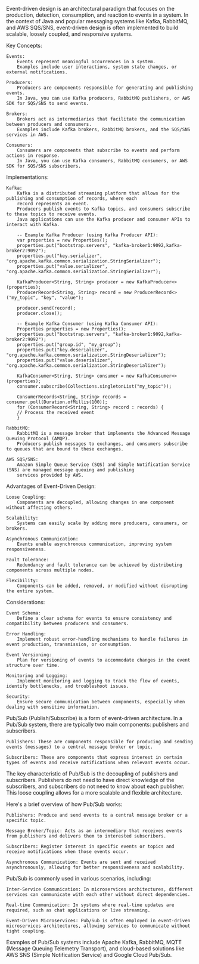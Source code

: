 Event-driven design is an architectural paradigm that focuses on the production, detection, consumption, and 
reaction to events in a system. In the context of Java and popular messaging systems like Kafka, RabbitMQ, and AWS SQS/SNS,
event-driven design is often implemented to build scalable, loosely coupled, and responsive systems.

Key Concepts:

    Events:
        Events represent meaningful occurrences in a system.
        Examples include user interactions, system state changes, or external notifications.

    Producers:
        Producers are components responsible for generating and publishing events.
        In Java, you can use Kafka producers, RabbitMQ publishers, or AWS SDK for SQS/SNS to send events.

    Brokers:
        Brokers act as intermediaries that facilitate the communication between producers and consumers.
        Examples include Kafka brokers, RabbitMQ brokers, and the SQS/SNS services in AWS.

    Consumers:
        Consumers are components that subscribe to events and perform actions in response.
        In Java, you can use Kafka consumers, RabbitMQ consumers, or AWS SDK for SQS/SNS subscribers.

Implementations:

    Kafka:
        Kafka is a distributed streaming platform that allows for the publishing and consumption of records, where each
        record represents an event.
        Producers publish events to Kafka topics, and consumers subscribe to these topics to receive events.
        Java applications can use the Kafka producer and consumer APIs to interact with Kafka.

        -- Example Kafka Producer (using Kafka Producer API):
        var properties = new Properties();
        properties.put("bootstrap.servers", "kafka-broker1:9092,kafka-broker2:9092");
        properties.put("key.serializer", "org.apache.kafka.common.serialization.StringSerializer");
        properties.put("value.serializer", "org.apache.kafka.common.serialization.StringSerializer");
        
        KafkaProducer<String, String> producer = new KafkaProducer<>(properties);
        ProducerRecord<String, String> record = new ProducerRecord<>("my_topic", "key", "value");
        
        producer.send(record);
        producer.close();

        -- Example Kafka Consumer (using Kafka Consumer API):
        Properties properties = new Properties();
        properties.put("bootstrap.servers", "kafka-broker1:9092,kafka-broker2:9092");
        properties.put("group.id", "my_group");
        properties.put("key.deserializer", "org.apache.kafka.common.serialization.StringDeserializer");
        properties.put("value.deserializer", "org.apache.kafka.common.serialization.StringDeserializer");
        
        KafkaConsumer<String, String> consumer = new KafkaConsumer<>(properties);
        consumer.subscribe(Collections.singletonList("my_topic"));
        
        ConsumerRecords<String, String> records = consumer.poll(Duration.ofMillis(100));
        for (ConsumerRecord<String, String> record : records) {
        // Process the received event
        }
    
    RabbitMQ:
        RabbitMQ is a message broker that implements the Advanced Message Queuing Protocol (AMQP).
        Producers publish messages to exchanges, and consumers subscribe to queues that are bound to these exchanges.

    AWS SQS/SNS:
        Amazon Simple Queue Service (SQS) and Simple Notification Service (SNS) are managed message queuing and publishing
        services provided by AWS.

Advantages of Event-Driven Design:

    Loose Coupling:
        Components are decoupled, allowing changes in one component without affecting others.

    Scalability:
        Systems can easily scale by adding more producers, consumers, or brokers.

    Asynchronous Communication:
        Events enable asynchronous communication, improving system responsiveness.

    Fault Tolerance:
        Redundancy and fault tolerance can be achieved by distributing components across multiple nodes.

    Flexibility:
        Components can be added, removed, or modified without disrupting the entire system.

Considerations:

    Event Schema:
        Define a clear schema for events to ensure consistency and compatibility between producers and consumers.

    Error Handling:
        Implement robust error-handling mechanisms to handle failures in event production, transmission, or consumption.

    Event Versioning:
        Plan for versioning of events to accommodate changes in the event structure over time.

    Monitoring and Logging:
        Implement monitoring and logging to track the flow of events, identify bottlenecks, and troubleshoot issues.

    Security:
        Ensure secure communication between components, especially when dealing with sensitive information.

Pub/Sub (Publish/Subscribe) is a form of event-driven architecture. In a Pub/Sub system, there are typically two main 
components: publishers and subscribers.

    Publishers: These are components responsible for producing and sending events (messages) to a central message broker or topic.

    Subscribers: These are components that express interest in certain types of events and receive notifications when relevant events occur.

The key characteristic of Pub/Sub is the decoupling of publishers and subscribers. Publishers do not need to have direct 
knowledge of the subscribers, and subscribers do not need to know about each publisher. This loose coupling allows for a more scalable and flexible architecture.

Here's a brief overview of how Pub/Sub works:

    Publishers: Produce and send events to a central message broker or a specific topic.

    Message Broker/Topic: Acts as an intermediary that receives events from publishers and delivers them to interested subscribers.

    Subscribers: Register interest in specific events or topics and receive notifications when those events occur.

    Asynchronous Communication: Events are sent and received asynchronously, allowing for better responsiveness and scalability.

Pub/Sub is commonly used in various scenarios, including:

    Inter-Service Communication: In microservices architectures, different services can communicate with each other without direct dependencies.

    Real-time Communication: In systems where real-time updates are required, such as chat applications or live streaming.

    Event-Driven Microservices: Pub/Sub is often employed in event-driven microservices architectures, allowing services to communicate without tight coupling.

Examples of Pub/Sub systems include Apache Kafka, RabbitMQ, MQTT (Message Queuing Telemetry Transport), and cloud-based 
solutions like AWS SNS (Simple Notification Service) and Google Cloud Pub/Sub.

